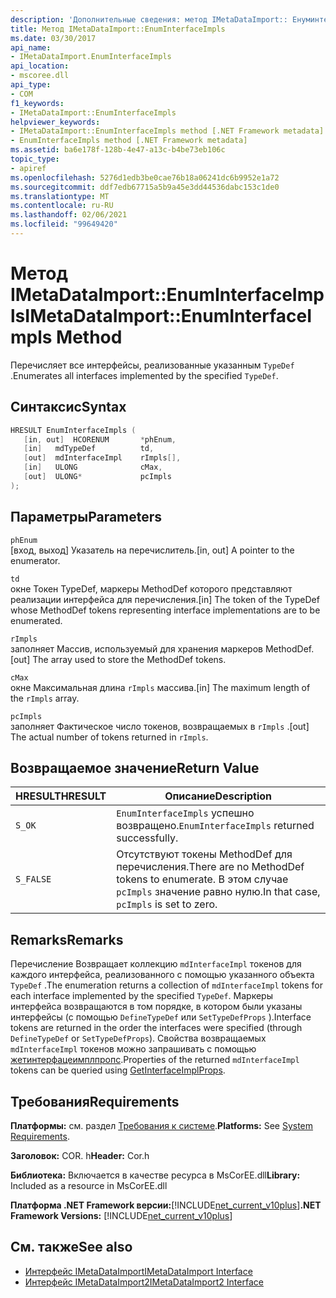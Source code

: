 ```yaml
---
description: 'Дополнительные сведения: метод IMetaDataImport:: Енуминтерфацеимплс'
title: Метод IMetaDataImport::EnumInterfaceImpls
ms.date: 03/30/2017
api_name:
- IMetaDataImport.EnumInterfaceImpls
api_location:
- mscoree.dll
api_type:
- COM
f1_keywords:
- IMetaDataImport::EnumInterfaceImpls
helpviewer_keywords:
- IMetaDataImport::EnumInterfaceImpls method [.NET Framework metadata]
- EnumInterfaceImpls method [.NET Framework metadata]
ms.assetid: ba6e178f-128b-4e47-a13c-b4be73eb106c
topic_type:
- apiref
ms.openlocfilehash: 5276d1edb3be0cae76b18a06241dc6b9952e1a72
ms.sourcegitcommit: ddf7edb67715a5b9a45e3dd44536dabc153c1de0
ms.translationtype: MT
ms.contentlocale: ru-RU
ms.lasthandoff: 02/06/2021
ms.locfileid: "99649420"
---
```

# <a name="imetadataimportenuminterfaceimpls-method"></a><span data-ttu-id="f53ee-103">Метод IMetaDataImport::EnumInterfaceImpls</span><span class="sxs-lookup"><span data-stu-id="f53ee-103">IMetaDataImport::EnumInterfaceImpls Method</span></span>

<span data-ttu-id="f53ee-104">Перечисляет все интерфейсы, реализованные указанным `TypeDef` .</span><span class="sxs-lookup"><span data-stu-id="f53ee-104">Enumerates all interfaces implemented by the specified `TypeDef`.</span></span>
  
## <a name="syntax"></a><span data-ttu-id="f53ee-105">Синтаксис</span><span class="sxs-lookup"><span data-stu-id="f53ee-105">Syntax</span></span>  
  
```cpp  
HRESULT EnumInterfaceImpls (  
   [in, out]  HCORENUM       *phEnum,
   [in]   mdTypeDef          td,  
   [out]  mdInterfaceImpl    rImpls[],
   [in]   ULONG              cMax,  
   [out]  ULONG*             pcImpls  
);  
```  
  
## <a name="parameters"></a><span data-ttu-id="f53ee-106">Параметры</span><span class="sxs-lookup"><span data-stu-id="f53ee-106">Parameters</span></span>  

 `phEnum`  
 <span data-ttu-id="f53ee-107">[вход, выход] Указатель на перечислитель.</span><span class="sxs-lookup"><span data-stu-id="f53ee-107">[in, out] A pointer to the enumerator.</span></span>  
  
 `td`  
 <span data-ttu-id="f53ee-108">окне Токен TypeDef, маркеры MethodDef которого представляют реализации интерфейса для перечисления.</span><span class="sxs-lookup"><span data-stu-id="f53ee-108">[in] The token of the TypeDef whose MethodDef tokens representing interface implementations are to be enumerated.</span></span>  
  
 `rImpls`  
 <span data-ttu-id="f53ee-109">заполняет Массив, используемый для хранения маркеров MethodDef.</span><span class="sxs-lookup"><span data-stu-id="f53ee-109">[out] The array used to store the MethodDef tokens.</span></span>  
  
 `cMax`  
 <span data-ttu-id="f53ee-110">окне Максимальная длина `rImpls` массива.</span><span class="sxs-lookup"><span data-stu-id="f53ee-110">[in] The maximum length of the `rImpls` array.</span></span>  
  
 `pcImpls`  
 <span data-ttu-id="f53ee-111">заполняет Фактическое число токенов, возвращаемых в `rImpls` .</span><span class="sxs-lookup"><span data-stu-id="f53ee-111">[out] The actual number of tokens returned in `rImpls`.</span></span>  
  
## <a name="return-value"></a><span data-ttu-id="f53ee-112">Возвращаемое значение</span><span class="sxs-lookup"><span data-stu-id="f53ee-112">Return Value</span></span>  
  
|<span data-ttu-id="f53ee-113">HRESULT</span><span class="sxs-lookup"><span data-stu-id="f53ee-113">HRESULT</span></span>|<span data-ttu-id="f53ee-114">Описание</span><span class="sxs-lookup"><span data-stu-id="f53ee-114">Description</span></span>|  
|-------------|-----------------|  
|`S_OK`|<span data-ttu-id="f53ee-115">`EnumInterfaceImpls` успешно возвращено.</span><span class="sxs-lookup"><span data-stu-id="f53ee-115">`EnumInterfaceImpls` returned successfully.</span></span>|  
|`S_FALSE`|<span data-ttu-id="f53ee-116">Отсутствуют токены MethodDef для перечисления.</span><span class="sxs-lookup"><span data-stu-id="f53ee-116">There are no MethodDef tokens to enumerate.</span></span> <span data-ttu-id="f53ee-117">В этом случае `pcImpls` значение равно нулю.</span><span class="sxs-lookup"><span data-stu-id="f53ee-117">In that case, `pcImpls` is set to zero.</span></span>|  

## <a name="remarks"></a><span data-ttu-id="f53ee-118">Remarks</span><span class="sxs-lookup"><span data-stu-id="f53ee-118">Remarks</span></span>

<span data-ttu-id="f53ee-119">Перечисление Возвращает коллекцию `mdInterfaceImpl` токенов для каждого интерфейса, реализованного с помощью указанного объекта `TypeDef` .</span><span class="sxs-lookup"><span data-stu-id="f53ee-119">The enumeration returns a collection of `mdInterfaceImpl` tokens for each interface implemented by the specified `TypeDef`.</span></span> <span data-ttu-id="f53ee-120">Маркеры интерфейса возвращаются в том порядке, в котором были указаны интерфейсы (с помощью `DefineTypeDef` или `SetTypeDefProps` ).</span><span class="sxs-lookup"><span data-stu-id="f53ee-120">Interface tokens are returned in the order the interfaces were specified (through `DefineTypeDef` or `SetTypeDefProps`).</span></span> <span data-ttu-id="f53ee-121">Свойства возвращаемых `mdInterfaceImpl` токенов можно запрашивать с помощью [жетинтерфацеимплпропс](imetadataimport-getinterfaceimplprops-method.md).</span><span class="sxs-lookup"><span data-stu-id="f53ee-121">Properties of the returned `mdInterfaceImpl` tokens can be queried using [GetInterfaceImplProps](imetadataimport-getinterfaceimplprops-method.md).</span></span>
  
## <a name="requirements"></a><span data-ttu-id="f53ee-122">Требования</span><span class="sxs-lookup"><span data-stu-id="f53ee-122">Requirements</span></span>  

 <span data-ttu-id="f53ee-123">**Платформы:** см. раздел [Требования к системе](../../get-started/system-requirements.md).</span><span class="sxs-lookup"><span data-stu-id="f53ee-123">**Platforms:** See [System Requirements](../../get-started/system-requirements.md).</span></span>  
  
 <span data-ttu-id="f53ee-124">**Заголовок:** COR. h</span><span class="sxs-lookup"><span data-stu-id="f53ee-124">**Header:** Cor.h</span></span>  
  
 <span data-ttu-id="f53ee-125">**Библиотека:** Включается в качестве ресурса в MsCorEE.dll</span><span class="sxs-lookup"><span data-stu-id="f53ee-125">**Library:** Included as a resource in MsCorEE.dll</span></span>  
  
 <span data-ttu-id="f53ee-126">**Платформа .NET Framework версии:**[!INCLUDE[net_current_v10plus](../../../../includes/net-current-v10plus-md.md)]</span><span class="sxs-lookup"><span data-stu-id="f53ee-126">**.NET Framework Versions:** [!INCLUDE[net_current_v10plus](../../../../includes/net-current-v10plus-md.md)]</span></span>  
  
## <a name="see-also"></a><span data-ttu-id="f53ee-127">См. также</span><span class="sxs-lookup"><span data-stu-id="f53ee-127">See also</span></span>

- [<span data-ttu-id="f53ee-128">Интерфейс IMetaDataImport</span><span class="sxs-lookup"><span data-stu-id="f53ee-128">IMetaDataImport Interface</span></span>](imetadataimport-interface.md)
- [<span data-ttu-id="f53ee-129">Интерфейс IMetaDataImport2</span><span class="sxs-lookup"><span data-stu-id="f53ee-129">IMetaDataImport2 Interface</span></span>](imetadataimport2-interface.md)
